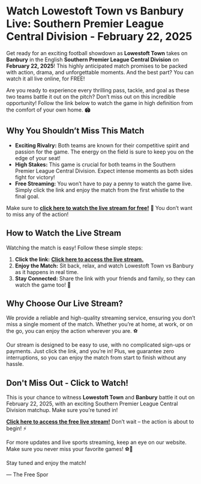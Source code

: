 # Watch Lowestoft Town vs Banbury Live: Southern Premier League Central Division - February 22, 2025

Get ready for an exciting football showdown as **Lowestoft Town** takes on **Banbury** in the English **Southern Premier League Central Division** on **February 22, 2025**! This highly anticipated match promises to be packed with action, drama, and unforgettable moments. And the best part? You can watch it all live online, for FREE!

Are you ready to experience every thrilling pass, tackle, and goal as these two teams battle it out on the pitch? Don’t miss out on this incredible opportunity! Follow the link below to watch the game in high definition from the comfort of your own home. 🏟️

## Why You Shouldn’t Miss This Match

- **Exciting Rivalry:** Both teams are known for their competitive spirit and passion for the game. The energy on the field is sure to keep you on the edge of your seat!
- **High Stakes:** This game is crucial for both teams in the Southern Premier League Central Division. Expect intense moments as both sides fight for victory!
- **Free Streaming:** You won’t have to pay a penny to watch the game live. Simply click the link and enjoy the match from the first whistle to the final goal.

Make sure to [**click here to watch the live stream for free!**](https://tinyurl.com/livestreamfreeo?st=Lowestoft+Town+vs+Banbury&si=gh) 🎥 You don’t want to miss any of the action!

## How to Watch the Live Stream

Watching the match is easy! Follow these simple steps:

1. **Click the link:** [**Click here to access the live stream.**](https://tinyurl.com/livestreamfreeo?st=Lowestoft+Town+vs+Banbury&si=gh)
2. **Enjoy the Match:** Sit back, relax, and watch Lowestoft Town vs Banbury as it happens in real time.
3. **Stay Connected:** Share the link with your friends and family, so they can watch the game too! 🎉

## Why Choose Our Live Stream?

We provide a reliable and high-quality streaming service, ensuring you don’t miss a single moment of the match. Whether you’re at home, at work, or on the go, you can enjoy the action wherever you are. ⚽

Our stream is designed to be easy to use, with no complicated sign-ups or payments. Just click the link, and you’re in! Plus, we guarantee zero interruptions, so you can enjoy the match from start to finish without any hassle.

## Don't Miss Out - Click to Watch!

This is your chance to witness **Lowestoft Town** and **Banbury** battle it out on February 22, 2025, with an exciting Southern Premier League Central Division matchup. Make sure you’re tuned in!

[**Click here to access the free live stream!**](https://tinyurl.com/livestreamfreeo?st=Lowestoft+Town+vs+Banbury&si=gh) Don’t wait – the action is about to begin! ⚡

For more updates and live sports streaming, keep an eye on our website. Make sure you never miss your favorite games! ⚽🎥

Stay tuned and enjoy the match!

— The Free Spor
